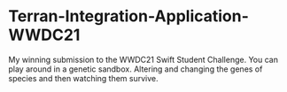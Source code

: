 # Terran-Integration-Application-WWDC21
My winning submission to the WWDC21 Swift Student Challenge. You can play around in a genetic sandbox. Altering and changing the genes of species and then watching them survive.

